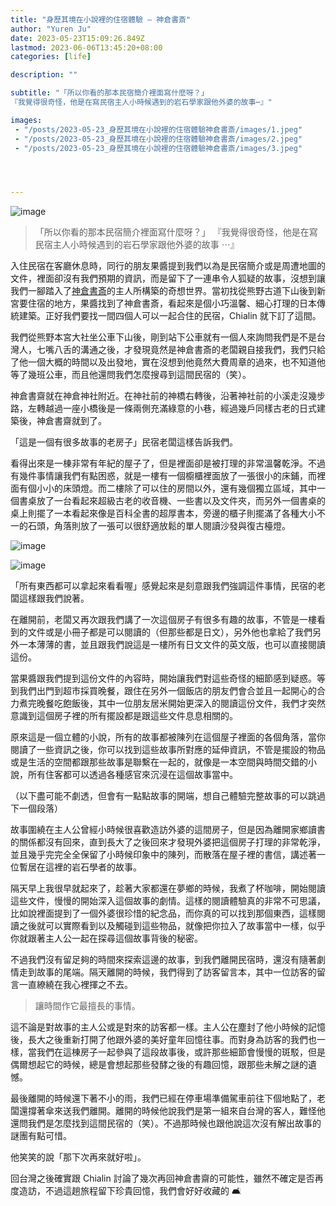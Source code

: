 ```yaml
---
title: "身歷其境在小說裡的住宿體驗 — 神倉書斎"
author: "Yuren Ju"
date: 2023-05-23T15:09:26.849Z
lastmod: 2023-06-06T13:45:20+08:00
categories: [life]

description: ""

subtitle: "「所以你看的那本民宿簡介裡面寫什麼呀？」
『我覺得很奇怪，他是在寫民宿主人小時候遇到的岩石學家跟他外婆的故事⋯』"

images:
 - "/posts/2023-05-23_身歷其境在小說裡的住宿體驗神倉書斎/images/1.jpeg"
 - "/posts/2023-05-23_身歷其境在小說裡的住宿體驗神倉書斎/images/2.jpeg"
 - "/posts/2023-05-23_身歷其境在小說裡的住宿體驗神倉書斎/images/3.jpeg"




---
```


![image](/posts/2023-05-23_身歷其境在小說裡的住宿體驗神倉書斎/images/1.jpeg#layoutTextWidth)

> 「所以你看的那本民宿簡介裡面寫什麼呀？」
> 『我覺得很奇怪，他是在寫民宿主人小時候遇到的岩石學家跟他外婆的故事 ⋯』

入住民宿在客廳休息時，同行的朋友果醬提到我們以為是民宿簡介或是周遭地圖的文件，裡面卻沒有我們預期的資訊，而是留下了一連串令人狐疑的故事，沒想到讓我們一腳踏入了[神倉書斎](https://www.kamikura-hideaway.art/)的主人所構築的奇想世界。當初找從熊野古道下山後到新宮要住宿的地方，果醬找到了神倉書斎，看起來是個小巧溫馨、細心打理的日本傳統建築。正好我們要找一間四個人可以一起合住的民宿，Chialin 就下訂了這間。

我們從熊野本宮大社坐公車下山後，剛到站下公車就有一個人來詢問我們是不是台灣人，七嘴八舌的溝通之後，才發現竟然是神倉書斎的老闆親自接我們，我們只給了他一個大概的時間以及出發地，實在沒想到他竟然大費周章的過來，也不知道他等了幾班公車，而且他還問我們怎麼搜尋到這間民宿的（笑）。

神倉書齋就在神倉神社附近。在神社前的神橋右轉後，沿著神社前的小溪走沒幾步路，左轉越過一座小橋後是一條兩側充滿綠意的小巷，經過幾戶同樣古老的日式建築後，神倉書齋就到了。

「這是一個有很多故事的老房子」民宿老闆這樣告訴我們。

看得出來是一棟非常有年紀的屋子了，但是裡面卻是被打理的非常溫馨乾淨。不過有幾件事情讓我們有點困惑，就是一樓有一個櫥櫃裡面放了一張很小的床鋪，而裡面有個小小的床頭燈。而二樓除了可以住的房間以外，還有幾個獨立區域，其中一個書桌放了一台看起來超級古老的收音機、一些書以及文件夾，而另外一個書桌的桌上則擺了一本看起來像是百科全書的超厚書本，旁邊的櫃子則擺滿了各種大小不一的石頭，角落則放了一張可以很舒適放鬆的單人閱讀沙發與復古檯燈。

![image](/posts/2023-05-23_身歷其境在小說裡的住宿體驗神倉書斎/images/2.jpeg#layoutTextWidth)

![image](/posts/2023-05-23_身歷其境在小說裡的住宿體驗神倉書斎/images/3.jpeg#layoutTextWidth)

「所有東西都可以拿起來看看喔」感覺起來是刻意跟我們強調這件事情，民宿的老闆這樣跟我們說著。

在離開前，老闆又再次跟我們講了一次這個房子有很多有趣的故事，不管是一樓看到的文件或是小冊子都是可以閱讀的（但那些都是日文），另外他也拿給了我們另外一本薄薄的書，並且跟我們說這是一樓所有日文文件的英文版，也可以直接閱讀這份。

當果醬跟我們提到這份文件的內容時，開始讓我們對這些奇怪的細節感到疑惑。等到我們出門到超市採買晚餐，跟住在另外一個飯店的朋友們會合並且一起開心的合力煮完晚餐吃飽飯後，其中一位朋友居米開始更深入的閱讀這份文件，我們才突然意識到這個房子裡的所有擺設都是跟這些文件息息相關的。

原來這是一個立體的小說，所有的故事都被陳列在這個屋子裡面的各個角落，當你閱讀了一些資訊之後，你可以找到這些故事所對應的延伸資訊，不管是擺設的物品或是生活的空間都跟那些故事是聯繫在一起的，就像是一本空間與時間交錯的小說，所有住客都可以透過各種感官來沉浸在這個故事當中。

（以下盡可能不劇透，但會有一點點故事的開端，想自己體驗完整故事的可以跳過下一個段落）

故事圍繞在主人公曾經小時候很喜歡造訪外婆的這間房子，但是因為離開家鄉讀書的關係都沒有回來，直到長大了之後回來才發現外婆把這個房子打理的非常乾淨，並且幾乎完完全全保留了小時候印象中的陳列，而散落在屋子裡的書信，講述著一位暫居在這裡的岩石學者的故事。

隔天早上我很早就起來了，趁著大家都還在夢鄉的時候，我煮了杯咖啡，開始閱讀這些文件，慢慢的開始深入這個故事的劇情。這樣的閱讀體驗真的非常不可思議，比如說裡面提到了一個外婆很珍惜的紀念品，而你真的可以找到那個東西，這樣閱讀之後就可以實際看到以及觸碰到這些物品，就像把你拉入了故事當中一樣，似乎你就跟著主人公一起在探尋這個故事背後的秘密。

不過我們沒有留足夠的時間來探索這邊的故事，到我們離開民宿時，還沒有隨著劇情走到故事的尾端。隔天離開的時候，我們得到了訪客留言本，其中一位訪客的留言一直繚繞在我心裡揮之不去。

> 讓時間作它最擅長的事情。

這不論是對故事的主人公或是對來的訪客都一樣。主人公在塵封了他小時候的記憶後，長大之後重新打開了他跟外婆的美好童年回憶往事。而對身為訪客的我們也一樣，當我們在這棟房子一起參與了這段故事後，或許那些細節會慢慢的斑駁，但是偶爾想起它的時候，總是會想起那些發酵之後的有趣回憶，跟那些未解之謎的遺憾。

最後離開的時候還下著不小的雨，我們已經在停車場準備駕車前往下個地點了，老闆還撐著傘來送我們離開。離開的時候他說我們是第一組來自台灣的客人，難怪他還問我們是怎麼找到這間民宿的（笑）。不過那時候也跟他說這次沒有解出故事的謎團有點可惜。

他笑笑的說「那下次再來就好啦」。

回台灣之後確實跟 Chialin 討論了幾次再回神倉書齋的可能性，雖然不確定是否再度造訪，不過這趟旅程留下珍貴回憶，我們會好好收藏的 🛋️
